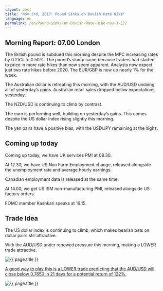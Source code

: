 ```yaml
---
layout: post
title: "Nov 3rd, 2017: Pound Sinks on Dovish Rate Hike"
language: en
permalink: /en/Pound-Sinks-on-Dovish-Rate-Hike-nov-3-17/
---
```

## Morning Report: 07.00 London

The British pound is subdued this morning despite the MPC increasing rates by 0.25% to 0.50%. The pound’s slump came because traders had started to price in more rate hikes than now seem apparent. Analysts now expect just two rate hikes before 2020. The EUR/GBP is now up nearly 1% for the week. 

The Australian dollar is retreating this morning, with the AUD/USD undoing all of yesterday’s gains. Australian retail sales dropped below expectations yesterday. 

The NZD/USD is continuing to climb by contrast. 

The euro is performing well, building on yesterday’s gains. This comes despite the US dollar index rising slightly this morning. 

The yen pairs have a positive bias, with the USD/JPY remaining at the highs. 

## Coming up today 

Coming up today, we have UK services PMI at 09.30. 

At 12.30, we have US Non Farm Employment change, released alongside the unemployment rate and average hourly earnings. 

Canadian employment data is released at the same time. 

At 14.00, we get US ISM non-manufacturing PMI, released alongside US factory orders. 

FOMC member Kashkari speaks at 16.15. 

## Trade Idea

The US dollar index is continuing to climb, which makes bearish bets on dollar pairs still attractive. 

With the AUD/USD under renewed pressure this morning, making a LOWER trade attractive. 

<img class="post-image" src="{{ site.url }}/images/nov/2017-11-03_06-15-22.jpg" alt="{{ page.title }}" title="{{ page.title }}">

<a href="%LINK%%?currency=GBP&market=forex&underlying=frxAUDUSD&formname=higherlower&duration_amount=21&duration_units=d&amount=10&amount_type=payout&expiry_type=duration&barrier=0.7650" target="_blank">A good way to play this is a LOWER trade predicting that the AUD/USD will close below 0.7650 in 21 days for a potential return of 122%.</a>

<img class="post-image" src="{{ site.url }}/images/nov/2017-11-03_06-17-04.jpg" alt="{{ page.title }}" title="{{ page.title }}">
